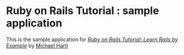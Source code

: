 # Ruby on Rails Tutorial : sample application

This is the sample application for
[*Ruby on Rails Tutorial: Learn Rails by Example*](http://railstutorial.org) by [Michael Hartl](http://michaelhartl.com)
